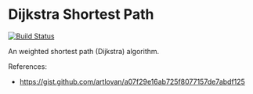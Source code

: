 # Dijkstra Shortest Path

[![Build Status](https://travis-ci.org/jeffreyvr/Dijkstra.svg?branch=master)](https://travis-ci.org/jeffreyvr/ShortestPath)

An weighted shortest path (Dijkstra) algorithm.

References:
- https://gist.github.com/artlovan/a07f29e16ab725f8077157de7abdf125